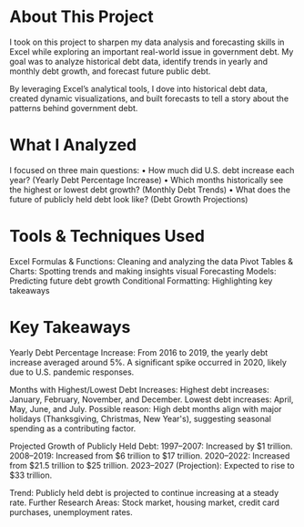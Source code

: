 # About This Project
I took on this project to sharpen my data analysis and forecasting skills in Excel while exploring an important real-world issue in government debt. My goal was to analyze historical debt data, identify trends in yearly and monthly debt growth, and forecast future public debt.

By leveraging Excel’s analytical tools, I dove into historical debt data, created dynamic visualizations, and built forecasts to tell a story about the patterns behind government debt.

# What I Analyzed
I focused on three main questions:
• How much did U.S. debt increase each year? (Yearly Debt Percentage Increase)
• Which months historically see the highest or lowest debt growth? (Monthly Debt Trends)
• What does the future of publicly held debt look like? (Debt Growth Projections)

# Tools & Techniques Used
Excel Formulas & Functions: Cleaning and analyzing the data
Pivot Tables & Charts: Spotting trends and making insights visual
Forecasting Models: Predicting future debt growth
Conditional Formatting: Highlighting key takeaways

# Key Takeaways
Yearly Debt Percentage Increase:
From 2016 to 2019, the yearly debt increase averaged around 5%.
A significant spike occurred in 2020, likely due to U.S. pandemic responses.

Months with Highest/Lowest Debt Increases:
Highest debt increases: January, February, November, and December.
Lowest debt increases: April, May, June, and July.
Possible reason: High debt months align with major holidays (Thanksgiving, Christmas, New Year's), suggesting seasonal spending as a contributing factor.

Projected Growth of Publicly Held Debt:
1997–2007: Increased by $1 trillion.
2008–2019: Increased from $6 trillion to $17 trillion.
2020–2022: Increased from $21.5 trillion to $25 trillion.
2023–2027 (Projection): Expected to rise to $33 trillion.

Trend: Publicly held debt is projected to continue increasing at a steady rate.
Further Research Areas: Stock market, housing market, credit card purchases, unemployment rates.

